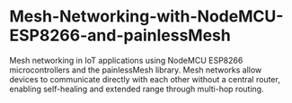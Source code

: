 # Mesh-Networking-with-NodeMCU-ESP8266-and-painlessMesh
Mesh networking in IoT applications using NodeMCU ESP8266 microcontrollers and the painlessMesh library. Mesh networks allow devices to communicate directly with each other without a central router, enabling self-healing and extended range through multi-hop routing. 
